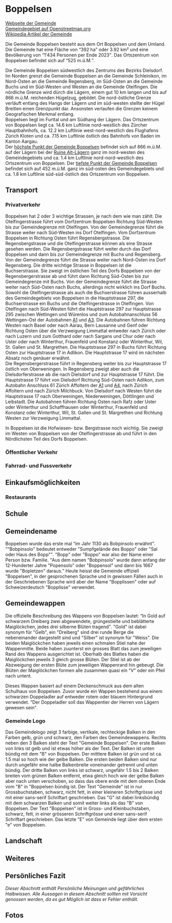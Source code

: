 # Boppelsen

[Webseite der Gemeinde](https://www.boppelsen.ch/)  
[Gemeindegebiet auf Openstreetmap.org](https://www.openstreetmap.org/relation/1682093)  
[Wikipedia Artikel der Gemeinde](https://de.wikipedia.org/wiki/Boppelsen)

Die Gemeinde Boppelsen besteht aus dem Ort Boppelsen und dem Umland. Die Gemeinde hat eine Fläche von <q cite="https://www.boppelsen.ch/gemeinde-in-zahlen/">392 ha</q> oder 3.92 km² und eine Bevölkerung von <q cite="https://www.boppelsen.ch/gemeinde-in-zahlen/">1'434 Personen per Ende 2023</q>. Das Ortszentrum von Boppelsen befindet sich auf <q cite="https://www.boppelsen.ch/gemeinde-in-zahlen/">525 m.ü.M.</q>.

Die Gemeinde Boppelsen südwestlich des Zentrums des Bezirks Dielsdorf. Im Norden grenzt die Gemeinde Boppelsen an die Gemeinde Schleinikon, im Nord-Osten an die Gemeinde Regensberg, im Süd-Osten an die Gemeinde Buchs und im Süd-Westen und Westen an die Gemeinde Otelfingen. Die nördliche Grenze wird dürch die Lägern, einem gut 10 km langen und bis auf 866 m.ü.M. reichenden Hügelzug, gebildet. Die nord-östliche Grenze verläuft entlang des Hangs der Lägern und im süd-westen stellte der Hügel Breitlen einen Grenzpunkt dar. Ansonsten verlaufen die Grenzen keinem Geografischen Merkmal entlang.  
Boppelsen liegt im Furttal und am Südhang der Lägern. Das Ortszentrum von Boppelsen liegt ca. 14.6 km Luftlinie nord-westlich des Zürcher Hauptbahnhofs, ca. 12.2 km Luftlinie west-nord-westlich des Flughafens Zürich Kloten und ca. 7.15 km Luftlinie östlich des Bahnhofs von Baden im Kanton Aargau.  
Der [höchste Punkt der Gemeinde Boppelsen](https://www.openstreetmap.org/node/989924453) befindet sich auf 866 m.ü.M. auf der Lägern bei der [Ruine Alt-Lägern](https://www.openstreetmap.org/node/1313324037) ganz im nord-westen des Gemeindegebiets und ca. 1.4 km Luftlinie nord-nord-westlich des Ortszentrum von Boppelsen. Der [tiefste Punkt der Gemeinde Boppelsen](https://www.openstreetmap.org/#map=19/47.457896/8.418526) befindet sich auf 452 m.ü.M. ganz im süd-osten des Gemeindegebiets und ca. 1.8 km Luftlinie süd-süd-östlich des Ortszentrum von Boppelsen.

## Transport

### Privatverkehr

Boppelsen hat 2 oder 3 wichtige Strassen, je nach dem wie man zählt. Die Otelfingerstrasse führt vom Dorfzentrum Boppelsen Richtung Süd-Westen bis zur Gemeindegrenze mit Otelfingen. Von der Gemeindegrenze führt die Strasse weiter nach Süd-Westen ins Dorf Otelfingen. Vom Dorfzentrum Boppelsen in Richtung Osten führt Regensbergstrasse. Die Regensbergstrasse und die Otelfingerstrasse können als eine Strasse gesehen werden. Die Regensbergstrasse führt weiter durch das Dorf Boppelsen und dann bis zur Gemeindegrenze mit Buchs und Regensberg. Von der Gemeindegrenze führt die Strasse weiter nach Nord-Osten ins Dorf Regensberg. Die dritte wichtige Strasse in Boppelsen ist die Buchserstrasse. Sie zweigt im östlichen Teil des Dorfs Boppelsen von der Regensbergerstrasse ab und führt dann Richtung Süd-Osten bis zur Gemeindegrenze mit Buchs. Von der Gemeindegrenze führt die Strasse weiter nach Süd-Osten nach Buchs, allerdings nicht wirklich ins Dorf Buchs.  
Sowohl die Otelfingerstrasse als auch die Buchserstrasse führen ausserhalb des Gemeindegebiets von Boppelsen in die Hauptstrasse 297, die Buchserstrasse ein Buchs und die Otelfingerstrasse in Otelfingen. Von Otelfingen nach Süd-Westen führt die Hauptstrasse 297 zur Hauptstrasse 295 zwischen Wettingen und Würenlos und zum Autobahnanschluss 56 Wettingen-Ost der Autobahnen [A1](https://www.openstreetmap.org/relation/189939) und [A3](https://www.openstreetmap.org/relation/189802). Die Autobahnen führen Richtung Westen nach Basel oder nach Aarau, Bern Lausanne und Genf oder Richtung Osten über die Verzweigung Limmattal entweder nach Zürich oder nach Luzern und zum Gotthard oder nach Sargans und Chur oder nach Uster oder nach Winterthur, Frauenfeld und Konstanz oder Winterthur, Wil, St. Gallen und St. Margrethen. Die Hauptstrasse 297 in Buchs führt Richtung Osten zur Hauptstrasse 17 in Adlikon. Die Hauptstrasse 17 wird im nächsten Absatz noch genäuer erwähnt.  
Die Regensbergerstrasse führt in Regensberg weiter bis zur Hauptstrasse 17 östlich von Oberweningen. In Regensberg zweigt aber auch die Dielsdorferstrasse ab die nach Dielsdorf und zur Hauptstrasse 17 führt. Die Hauptstrasse 17 führt von Dielsdorf Richtung Süd-Osten nach Adlikon, zum Autobahn Anschluss 61 Zürich Affoltern der [A1](https://www.openstreetmap.org/relation/189939) und [A4](https://www.openstreetmap.org/relation/192156), nach Zürich Affoltern und nach Zürich Milchbuck. Von Dielsdorf nach Westen führt die Hauptstrasse 17 nach Oberweningen, Niederweningen, Döttlingen und Leibstadt. Die Autobahnen führen Richtung Osten nach Rafz oder Uster oder Winterthur und Schaffhausen oder Winterthur, Frauenfeld und Konstanz oder Winterthur, Wil, St. Gallen und St. Margrethen und Richtung Westen zur Verzweigung Limmattal.

In Boppelsen ist die Hofwiesen- bzw. Bergstrasse noch wichtig. Sie zweigt im Westen von Boppelsen von der Otelfingerstrasse ab und führt in den Nördlichsten Teil des Dorfs Boppelsen.

### Öffentlicher Verkehr

### Fahrrad- und Fussverkehr

## Einkaufsmöglichkeiten

### Restaurants

## Schule

## Gemeindename

Boppelsen wurde das erste mal <q cite="https://www.boppelsen.ch/geschichte/">im Jahr 1130 als Bobpinsolo erwähnt</q>. <q cite="https://www.boppelsen.ch/geschichte/">"Bobpinsolo" bedeutet entweder "Sumpfgelände des Boppo" oder "Sal oder Haus des Bopp"</q>. "Bopp" oder "Boppo" war also der Name einer Person bzw. Familie. <q cite="https://www.boppelsen.ch/geschichte/">Aus dem namen "Bobpinsolo" wurde dann anfang der 12-Hunderter Jahre "Popensolo" oder "Boppensol" und dann bis 1667 wurde "Bopletzen" daraus.</q> Heute heisst die Gemeinde offiziell "Boppelsen", in der gesprochenen Sprache und in gewissen Fällen auch in der Geschriebenen Sprache wird aber der Name "Bopplissen" oder auf Schweizerdeutsch "Bopplisse" verwendet.

## Gemeindewappen

Die offizielle Beschreibung des Wappens von Boppelsen lautet: <q cite="https://www.boppelsen.ch/geschichte/">In Gold auf schwarzem Dreiberg zwei abgewendete, grüngestielte und beblätterte Maiglöckchen, jedes drei silberne Blüten tragend</q>. "Gold" ist dabei synonym für "Gelb", ein "Dreiberg" sind drei runde Berge die nebeneinander dargestellt sind und "Silber" ist synonym für "Weiss". Die beiden Maiglöckchen haben jeweils einen schmalen Stiel nahe der Wappenmitte. Beide haben zuunterst ein grosses Blatt das zum jeweiligen Rand des Wappens ausgerichtet ist. Oberhalb des Blattes haben die Maiglöckchen jeweils 3 gleich grosse Blüten. Der Stiel ist ab der Abzweigung der ersten Blüte zum jeweiligen Wappenrand hin gebeugt. Die Blüten der Maiglöckchen formen alle zusammen quasi ein "V" oder ein Pfeil nach untent.

Dieses Wappen basiert auf einem Deckenschmuck aus dem alten Schulhaus von Boppelsen. Zuvor wurde ein Wappen bestehend aus einem schwarzen Doppeladler auf entweder rotem oder blauem Hintergrund verwendet. <q cite="https://www.e-periodica.ch/digbib/view?pid=mag-001:1977:49::7#48">Der Doppeladler soll das Wappentier der Herren von Lägern gewesen sein</q>.

### Gemeinde Logo

Das Gemeindelogo zeigt 3 farbige, vertikale, rechteckige Balken in den Farben gelb, grün und schwarz, den Farben des Gemeindewappens. Rechts neben den 3 Balken steht der Text "Gemeinde Boppelsen". Der erste Balken von links ist gelb und ist etwas höher als der Text. Der Balken ist unten bündig mit dem "B" von Boppelsen. Der mittlere Balken ist grün und ist ca. 1.5 mal so hoch wie der gelbe Balken. Die ersten beiden Balken sind nur durch ungefähr eine halbe Balkenbreite voneinander getrennt und unten bündig. Der dritte Balken von links ist schwarz, ungefähr 1.5 bis 2 Balken breiten vom grünen Balken entfernt, etwa gleich hoch wie der gelbe Balken aber nach unten verschoben, so dass das obere ende mit dem oberen Ende vom "B" in "Boppelsen bündig ist. Der Text "Gemeinde" ist in nur Grossbuchstaben, schwarz, nicht fett, in einer kleineren Schriftgrösse und mit einer sans-serif Schriftart geschrieben. Das "G" ist dabei linksbündig mit dem schwarzen Balken und somit weiter links als das "B" von Boppelsen. Der Text "Boppelsen" ist in Gross- und Kleinbuchstaben, schwarz, fett, in einer grösseren Schriftgrösse und einer sans-serif Schriftart geschrieben. Das letzte "E" von Gemeinde liegt über dem ersten "e" von Boppelsen.

## Landschaft

## Weiteres

## Persönliches Fazit

*Dieser Abschnitt enthält Persönliche Meinungen und gefährliches Halbwissen. Alle Aussagen in diesem Abschnitt sollten mit Vorsicht genossen werden, da es gut Möglich ist dass er Fehler enthält.*

## Fotos
